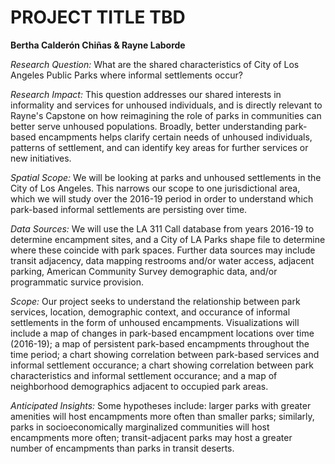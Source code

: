 # PROJECT TITLE TBD
**Bertha Calderón Chiñas & Rayne Laborde**

*Research Question:* What are the shared characteristics of City of Los Angeles Public Parks where informal settlements occur?

*Research Impact:* This question addresses our shared interests in informality and services for unhoused individuals, and is directly relevant to Rayne's Capstone on how reimagining the role of parks in communities can better serve unhoused populations. Broadly, better understanding park-based encampments helps clarify certain needs of unhoused individuals, patterns of settlement, and can identify key areas for further services or new initiatives. 

*Spatial Scope:* We will be looking at parks and unhoused settlements in the City of Los Angeles. This narrows our scope to one jurisdictional area, which we will study over the 2016-19 period in order to understand which park-based informal settlements are persisting over time.

*Data Sources:*  We will use the LA 311 Call database from years 2016-19 to determine encampment sites, and a City of LA Parks shape file to determine where these coincide with park spaces. Further data sources may include transit adjacency, data mapping restrooms and/or water access, adjacent parking, American Community Survey demographic data, and/or programmatic survice provision.

*Scope:* Our project seeks to understand the relationship between park services, location, demographic context, and occurance of informal settlements in the form of unhoused encampments. Visualizations will include a map of changes in park-based encampment locations over time (2016-19); a map of persistent park-based encampments throughout the time period; a chart showing correlation between park-based services and informal settlement occurance; a chart showing correlation between park characteristics and informal settlement occurance; and a map of neighborhood demographics adjacent to occupied park areas.

*Anticipated Insights:* Some hypotheses include: larger parks with greater amenities will host encampments more often than smaller parks; similarly, parks in socioeconomically marginalized communities will host encampments more often; transit-adjacent parks may host a greater number of encampments than parks in transit deserts.
